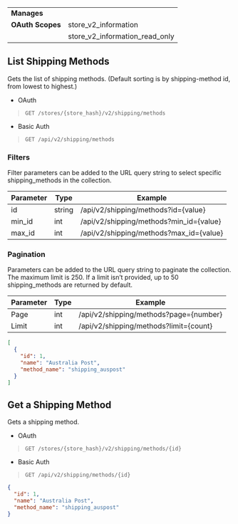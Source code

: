 |||
|---|---|
| **Manages** |
| **OAuth Scopes** | store_v2_information
||store_v2_information_read_only

## <span class="jumptarget"> List Shipping Methods </span>

Gets the list of shipping methods. (Default sorting is by shipping-method id, from lowest to highest.)

*   OAuth
>`GET /stores/{store_hash}/v2/shipping/methods`
*   Basic Auth
>`GET /api/v2/shipping/methods`

### <span class="jumptarget"> Filters </span>

Filter parameters can be added to the URL query string to select specific shipping_methods in the collection.

| Parameter | Type | Example |
| --- | --- | --- |
| id | string | /api/v2/shipping/methods?id={value} |
| min_id | int | /api/v2/shipping/methods?min_id={value} |
| max_id | int | /api/v2/shipping/methods?max_id={value} |

### <span class="jumptarget"> Pagination </span>

Parameters can be added to the URL query string to paginate the collection. The maximum limit is 250. If a limit isn’t provided, up to 50 shipping_methods are returned by default.

| Parameter | Type | Example |
| --- | --- | --- |
| Page | int | /api/v2/shipping/methods?page={number} |
| Limit | int | /api/v2/shipping/methods?limit={count} |

```json
[
  {
    "id": 1,
    "name": "Australia Post",
    "method_name": "shipping_auspost"
  }
]
```

## <span class="jumptarget"> Get a Shipping Method </span>

Gets a shipping method.

*   OAuth
>`GET /stores/{store_hash}/v2/shipping/methods/{id}`
*   Basic Auth
>`GET /api/v2/shipping/methods/{id}`

```json
{
  "id": 1,
  "name": "Australia Post",
  "method_name": "shipping_auspost"
}
```
